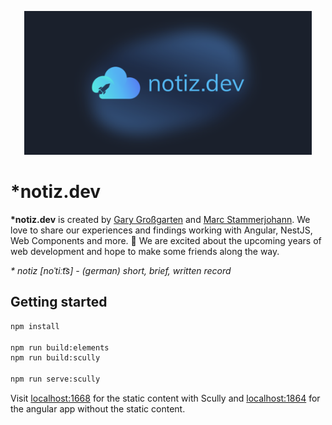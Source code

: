 <p align="center">
  <a href="https://notiz.dev" target="blank"><img src="https://raw.githubusercontent.com/notiz-dev/notiz/master/src/assets/img/featured.png" width="460px" alt="notiz.dev" /></a>
</p>

# \*notiz.dev

**\*notiz.dev** is created by [Gary Großgarten](https://notiz.dev/authors/gary-grossgarten) and [Marc Stammerjohann](https://notiz.dev/authors/marc-stammerjohann). We love to share our experiences and findings working with Angular, NestJS, Web Components and more. 👀 We are excited about the upcoming years of web development and hope to make some friends along the way.

_\* notiz [noˈtiːt͡s] - (german) short, brief, written record_

## Getting started

```bash
npm install

npm run build:elements
npm run build:scully

npm run serve:scully
```

Visit [localhost:1668](http://localhost:1668/) for the static content with Scully and [localhost:1864](http://localhost:1864/) for the angular app without the static content.
